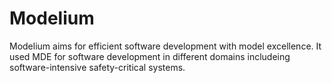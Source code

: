 # Modelium 
Modelium aims for efficient software development with model excellence. It used MDE for software development in different domains includeing software-intensive safety-critical systems.
